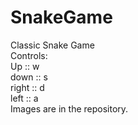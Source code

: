 # SnakeGame
Classic Snake Game  
Controls:  
Up    :: w  
down  :: s  
right :: d  
left  :: a  
Images are in the repository.  
